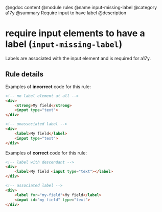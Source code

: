 @ngdoc content
@module rules
@name input-missing-label
@category a17y
@summary Require input to have label
@description

# require input elements to have a label (`input-missing-label`)

Labels are associated with the input element and is required for a17y.

## Rule details

Examples of **incorrect** code for this rule:

```html
<!-- no label element at all -->
<div>
	<strong>My field</strong>
	<input type="text">
</div>

<!-- unassociated label -->
<div>
	<label>My field</label>
	<input type="text">
</div>
```

Examples of **correct** code for this rule:

```html
<!-- label with descendant -->
<div>
	<label>My field <input type="text"></label>
</div>

<!-- associated label -->
<div>
	<label for="my-field">My field</label>
	<input id="my-field" type="text">
</div>
```
